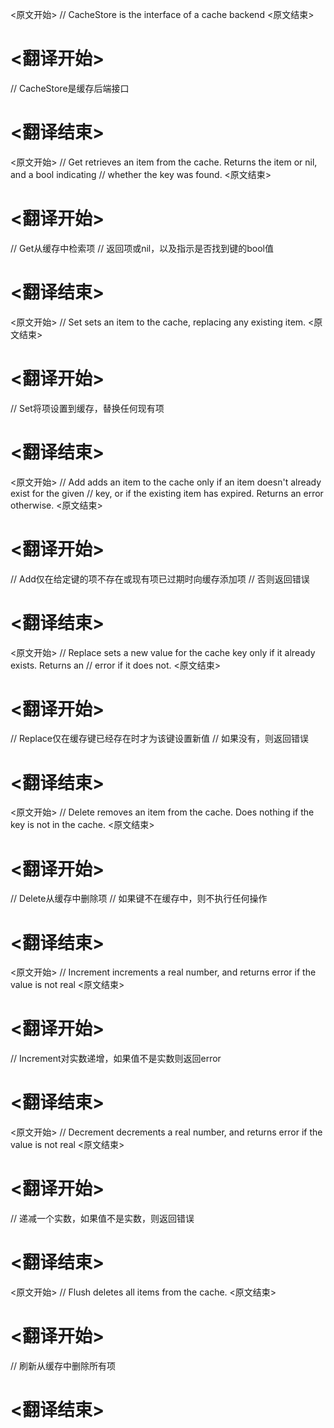 
<原文开始>
// CacheStore is the interface of a cache backend
<原文结束>

# <翻译开始>
// CacheStore是缓存后端接口
# <翻译结束>


<原文开始>
	// Get retrieves an item from the cache. Returns the item or nil, and a bool indicating
	// whether the key was found.
<原文结束>

# <翻译开始>
// Get从缓存中检索项
// 返回项或nil，以及指示是否找到键的bool值
# <翻译结束>


<原文开始>
	// Set sets an item to the cache, replacing any existing item.
<原文结束>

# <翻译开始>
// Set将项设置到缓存，替换任何现有项
# <翻译结束>


<原文开始>
	// Add adds an item to the cache only if an item doesn't already exist for the given
	// key, or if the existing item has expired. Returns an error otherwise.
<原文结束>

# <翻译开始>
// Add仅在给定键的项不存在或现有项已过期时向缓存添加项
// 否则返回错误
# <翻译结束>


<原文开始>
	// Replace sets a new value for the cache key only if it already exists. Returns an
	// error if it does not.
<原文结束>

# <翻译开始>
// Replace仅在缓存键已经存在时才为该键设置新值
// 如果没有，则返回错误
# <翻译结束>


<原文开始>
	// Delete removes an item from the cache. Does nothing if the key is not in the cache.
<原文结束>

# <翻译开始>
// Delete从缓存中删除项
// 如果键不在缓存中，则不执行任何操作
# <翻译结束>


<原文开始>
	// Increment increments a real number, and returns error if the value is not real
<原文结束>

# <翻译开始>
// Increment对实数递增，如果值不是实数则返回error
# <翻译结束>


<原文开始>
	// Decrement decrements a real number, and returns error if the value is not real
<原文结束>

# <翻译开始>
// 递减一个实数，如果值不是实数，则返回错误
# <翻译结束>


<原文开始>
	// Flush deletes all items from the cache.
<原文结束>

# <翻译开始>
// 刷新从缓存中删除所有项
# <翻译结束>

